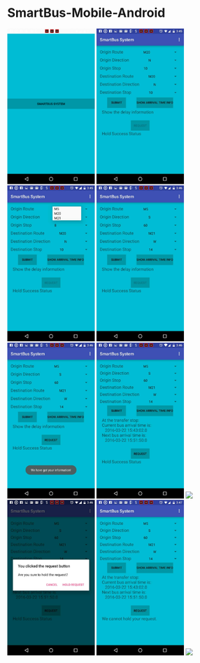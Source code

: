 # SmartBus-Mobile-Android


<img src="https://github.com/stella-gao/SmartBus-Mobile-Android/blob/master/screenshot/1.png" width="200">
<img src="https://github.com/stella-gao/SmartBus-Mobile-Android/blob/master/screenshot/2.jpg" width="200">
<img src="https://github.com/stella-gao/SmartBus-Mobile-Android/blob/master/screenshot/3.jpg" width="200">
<img src="https://github.com/stella-gao/SmartBus-Mobile-Android/blob/master/screenshot/4.jpg" width="200">
<img src="https://github.com/stella-gao/SmartBus-Mobile-Android/blob/master/screenshot/5.jpg" width="200">
<img src="https://github.com/stella-gao/SmartBus-Mobile-Android/blob/master/screenshot/6.jpg" width="200">
<img src="https://github.com/stella-gao/SmartBus-Mobile-Android/blob/master/screenshot/6-2.jpg" width="200">
<img src="https://github.com/stella-gao/SmartBus-Mobile-Android/blob/master/screenshot/7.jpg" width="200">
<img src="https://github.com/stella-gao/SmartBus-Mobile-Android/blob/master/screenshot/8.jpg" width="200">
<img src="https://github.com/stella-gao/SmartBus-Mobile-Android/blob/master/screenshot/9.jpg" width="200">

